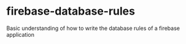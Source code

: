 # firebase-database-rules
Basic understanding of how to write the database rules of a firebase application
